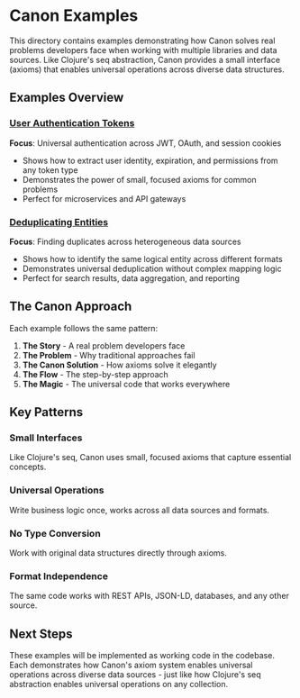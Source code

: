 # Canon Examples

This directory contains examples demonstrating how Canon solves real problems developers face when working with multiple libraries and data sources. Like Clojure's seq abstraction, Canon provides a small interface (axioms) that enables universal operations across diverse data structures.

## Examples Overview

### [User Authentication Tokens](./user-authentication-tokens.md)
**Focus**: Universal authentication across JWT, OAuth, and session cookies
- Shows how to extract user identity, expiration, and permissions from any token type
- Demonstrates the power of small, focused axioms for common problems
- Perfect for microservices and API gateways

### [Deduplicating Entities](./deduplicating-entities.md)
**Focus**: Finding duplicates across heterogeneous data sources
- Shows how to identify the same logical entity across different formats
- Demonstrates universal deduplication without complex mapping logic
- Perfect for search results, data aggregation, and reporting

## The Canon Approach

Each example follows the same pattern:
1. **The Story** - A real problem developers face
2. **The Problem** - Why traditional approaches fail
3. **The Canon Solution** - How axioms solve it elegantly
4. **The Flow** - The step-by-step approach
5. **The Magic** - The universal code that works everywhere

## Key Patterns

### Small Interfaces
Like Clojure's seq, Canon uses small, focused axioms that capture essential concepts.

### Universal Operations
Write business logic once, works across all data sources and formats.

### No Type Conversion
Work with original data structures directly through axioms.

### Format Independence
The same code works with REST APIs, JSON-LD, databases, and any other source.

## Next Steps

These examples will be implemented as working code in the codebase. Each demonstrates how Canon's axiom system enables universal operations across diverse data sources - just like how Clojure's seq abstraction enables universal operations on any collection.